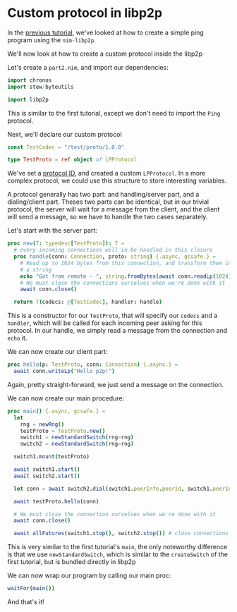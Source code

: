 # Custom protocol in libp2p

In the [previous tutorial](tutorial_1_connect.md), we've looked at how to create a simple ping program using the `nim-libp2p`.

We'll now look at how to create a custom protocol inside the libp2p

Let's create a `part2.nim`, and import our dependencies:
```nim
import chronos
import stew/byteutils

import libp2p
```
This is similar to the first tutorial, except we don't need to import the `Ping` protocol.

Next, we'll declare our custom protocol
```nim
const TestCodec = "/test/proto/1.0.0"

type TestProto = ref object of LPProtocol
```

We've set a [protocol ID](https://docs.libp2p.io/concepts/protocols/#protocol-ids), and created a custom `LPProtocol`. In a more complex protocol, we could use this structure to store interesting variables.

A protocol generally has two part: and handling/server part, and a dialing/client part.
Theses two parts can be identical, but in our trivial protocol, the server will wait for a message from the client, and the client will send a message, so we have to handle the two cases separately.

Let's start with the server part:
```nim
proc new(T: typedesc[TestProto]): T =
  # every incoming connections will in be handled in this closure
  proc handle(conn: Connection, proto: string) {.async, gcsafe.} =
    # Read up to 1024 bytes from this connection, and transform them into
    # a string
    echo "Got from remote - ", string.fromBytes(await conn.readLp(1024))
    # We must close the connections ourselves when we're done with it
    await conn.close()

  return T(codecs: @[TestCodec], handler: handle)
```
This is a constructor for our `TestProto`, that will specify our `codecs` and a `handler`, which will be called for each incoming peer asking for this protocol.
In our handle, we simply read a message from the connection and `echo` it.

We can now create our client part:
```nim
proc hello(p: TestProto, conn: Connection) {.async.} =
  await conn.writeLp("Hello p2p!")
```
Again, pretty straight-forward, we just send a message on the connection.

We can now create our main procedure:
```nim
proc main() {.async, gcsafe.} =
  let
    rng = newRng()
    testProto = TestProto.new()
    switch1 = newStandardSwitch(rng=rng)
    switch2 = newStandardSwitch(rng=rng)

  switch1.mount(testProto)

  await switch1.start()
  await switch2.start()

  let conn = await switch2.dial(switch1.peerInfo.peerId, switch1.peerInfo.addrs, TestCodec)

  await testProto.hello(conn)

  # We must close the connection ourselves when we're done with it
  await conn.close()

  await allFutures(switch1.stop(), switch2.stop()) # close connections and shutdown all transports
```

This is very similar to the first tutorial's `main`, the only noteworthy difference is that we use `newStandardSwitch`, which is similar to the `createSwitch` of the first tutorial, but is bundled directly in libp2p

We can now wrap our program by calling our main proc:
```nim
waitFor(main())
```

And that's it!
